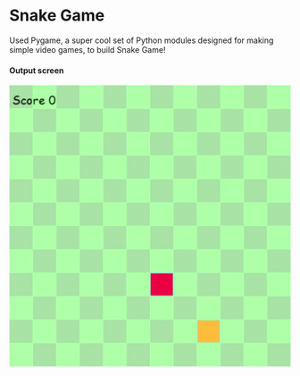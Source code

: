 # Snake Game
Used Pygame, a super cool set of Python modules designed for making simple video games, to build Snake Game!

#### Output screen
![](https://raw.githubusercontent.com/anilkaundal/snake-game/master/img/output_screen.gif)

